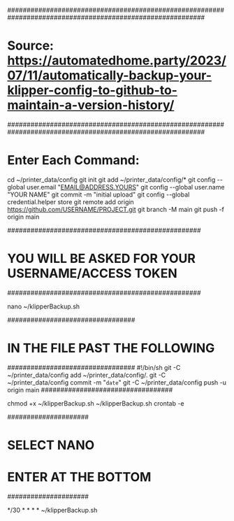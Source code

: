 ###########################################################################################################
# Source: https://automatedhome.party/2023/07/11/automatically-backup-your-klipper-config-to-github-to-maintain-a-version-history/
###########################################################################################################

# Enter Each Command:

cd ~/printer_data/config
git init
git add ~/printer_data/config/*
git config --global user.email "EMAIL@ADDRESS.YOURS"
git config --global user.name "YOUR NAME"
git commit -m "initial upload"
git config --global credential.helper store
git remote add origin https://github.com/USERNAME/PROJECT.git
git branch -M main
git push -f origin main

##################################################
# YOU WILL BE ASKED FOR YOUR USERNAME/ACCESS TOKEN
##################################################

nano ~/klipperBackup.sh


#################################
# IN THE FILE PAST THE FOLLOWING
#################################
#!/bin/sh
git -C ~/printer_data/config add ~/printer_data/config/.
git -C ~/printer_data/config commit -m "`date`"
git -C ~/printer_data/config push -u origin main
##################################


chmod +x ~/klipperBackup.sh
~/klipperBackup.sh
crontab -e

#####################
# SELECT NANO
# ENTER AT THE BOTTOM
#####################

*/30 * * * * ~/klipperBackup.sh


